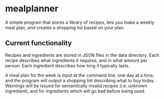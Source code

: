 # mealplanner

A simple program that stores a library of recipes, lets you make a weekly meal
plan, and creates a shopping list based on your plan.

## Current functionality

Recipes and ingredients are stored in JSON files in the data directory. Each
recipe describes what ingredients it requires, and in what amount per
person. Each ingredient describes how long it typically lasts.

A meal plan for the week is input at the command line, one day at a time, and
the program will output a shopping list describing what to buy today. Warnings
will be issued for semantically invalid recipes (i.e. unknown ingredient), and
for ingredients which will go bad before being used.
